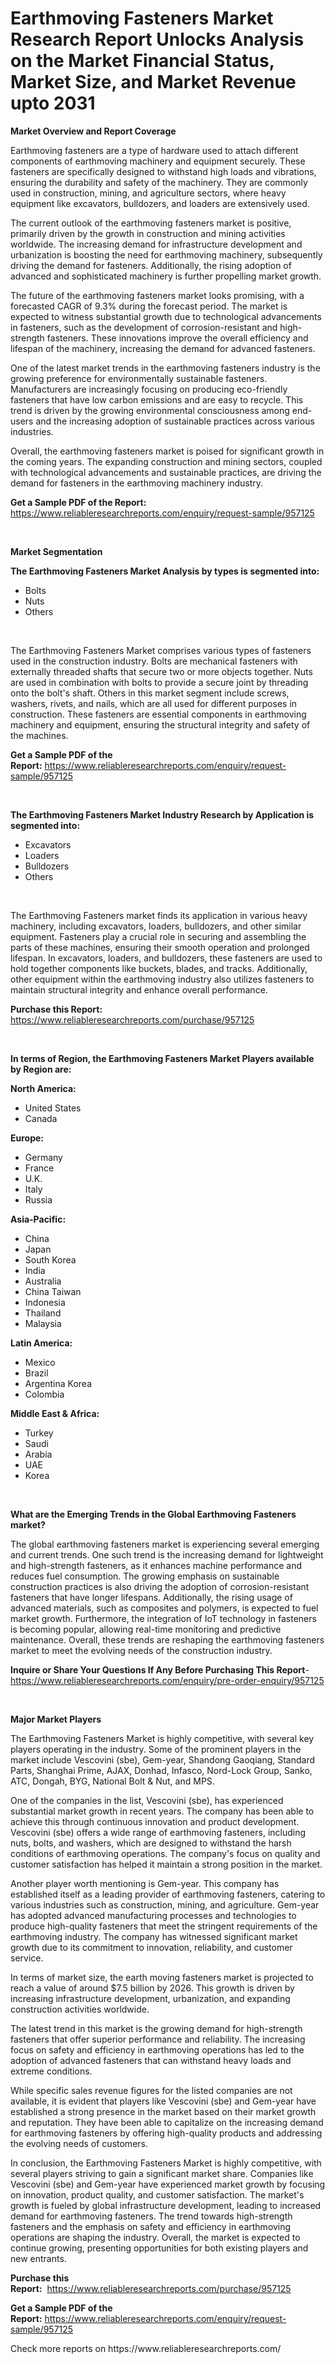 <p><h1>Earthmoving Fasteners Market Research Report Unlocks Analysis on the Market Financial Status, Market Size, and Market Revenue upto 2031</h1></p><p><strong>Market Overview and Report Coverage</strong></p>
<p><p>Earthmoving fasteners are a type of hardware used to attach different components of earthmoving machinery and equipment securely. These fasteners are specifically designed to withstand high loads and vibrations, ensuring the durability and safety of the machinery. They are commonly used in construction, mining, and agriculture sectors, where heavy equipment like excavators, bulldozers, and loaders are extensively used.</p><p>The current outlook of the earthmoving fasteners market is positive, primarily driven by the growth in construction and mining activities worldwide. The increasing demand for infrastructure development and urbanization is boosting the need for earthmoving machinery, subsequently driving the demand for fasteners. Additionally, the rising adoption of advanced and sophisticated machinery is further propelling market growth.</p><p>The future of the earthmoving fasteners market looks promising, with a forecasted CAGR of 9.3% during the forecast period. The market is expected to witness substantial growth due to technological advancements in fasteners, such as the development of corrosion-resistant and high-strength fasteners. These innovations improve the overall efficiency and lifespan of the machinery, increasing the demand for advanced fasteners.</p><p>One of the latest market trends in the earthmoving fasteners industry is the growing preference for environmentally sustainable fasteners. Manufacturers are increasingly focusing on producing eco-friendly fasteners that have low carbon emissions and are easy to recycle. This trend is driven by the growing environmental consciousness among end-users and the increasing adoption of sustainable practices across various industries.</p><p>Overall, the earthmoving fasteners market is poised for significant growth in the coming years. The expanding construction and mining sectors, coupled with technological advancements and sustainable practices, are driving the demand for fasteners in the earthmoving machinery industry.</p></p>
<p><strong>Get a Sample PDF of the Report:</strong> <a href="https://www.reliableresearchreports.com/enquiry/request-sample/957125">https://www.reliableresearchreports.com/enquiry/request-sample/957125</a></p>
<p>&nbsp;</p>
<p><strong>Market Segmentation</strong></p>
<p><strong>The Earthmoving Fasteners Market Analysis by types is segmented into:</strong></p>
<p><ul><li>Bolts</li><li>Nuts</li><li>Others</li></ul></p>
<p>&nbsp;</p>
<p><p>The Earthmoving Fasteners Market comprises various types of fasteners used in the construction industry. Bolts are mechanical fasteners with externally threaded shafts that secure two or more objects together. Nuts are used in combination with bolts to provide a secure joint by threading onto the bolt's shaft. Others in this market segment include screws, washers, rivets, and nails, which are all used for different purposes in construction. These fasteners are essential components in earthmoving machinery and equipment, ensuring the structural integrity and safety of the machines.</p></p>
<p><strong>Get a Sample PDF of the Report:</strong>&nbsp;<a href="https://www.reliableresearchreports.com/enquiry/request-sample/957125">https://www.reliableresearchreports.com/enquiry/request-sample/957125</a></p>
<p>&nbsp;</p>
<p><strong>The Earthmoving Fasteners Market Industry Research by Application is segmented into:</strong></p>
<p><ul><li>Excavators</li><li>Loaders</li><li>Bulldozers</li><li>Others</li></ul></p>
<p>&nbsp;</p>
<p><p>The Earthmoving Fasteners market finds its application in various heavy machinery, including excavators, loaders, bulldozers, and other similar equipment. Fasteners play a crucial role in securing and assembling the parts of these machines, ensuring their smooth operation and prolonged lifespan. In excavators, loaders, and bulldozers, these fasteners are used to hold together components like buckets, blades, and tracks. Additionally, other equipment within the earthmoving industry also utilizes fasteners to maintain structural integrity and enhance overall performance.</p></p>
<p><strong>Purchase this Report:</strong>&nbsp; <a href="https://www.reliableresearchreports.com/purchase/957125">https://www.reliableresearchreports.com/purchase/957125</a></p>
<p>&nbsp;</p>
<p><strong>In terms of Region, the Earthmoving Fasteners Market Players available by Region are:</strong></p>
<p>
    <p> <strong> North America: </strong>
        <ul>
            <li>United States</li>
            <li>Canada</li>
        </ul>
        </p> 
    <p> <strong> Europe: </strong>
        <ul>
            <li>Germany</li>
            <li>France</li>
            <li>U.K.</li>
            <li>Italy</li>
            <li>Russia</li>
        </ul>
        </p> 
    <p> <strong> Asia-Pacific: </strong>
        <ul>
            <li>China</li>
            <li>Japan</li>
            <li>South Korea</li>
            <li>India</li>
            <li>Australia</li>
            <li>China Taiwan</li>
            <li>Indonesia</li>
            <li>Thailand</li>
            <li>Malaysia</li>
        </ul>
        </p> 
    <p> <strong> Latin America: </strong>
        <ul>
            <li>Mexico</li>
            <li>Brazil</li>
            <li>Argentina Korea</li>
            <li>Colombia</li>
        </ul>
        </p> 
    <p> <strong> Middle East & Africa: </strong>
        <ul>
            <li>Turkey</li>
            <li>Saudi</li>
            <li>Arabia</li>
            <li>UAE</li>
            <li>Korea</li>
        </ul>
    </p>
    </p>
<p>&nbsp;</p>
<p><strong>What are the Emerging Trends in the Global Earthmoving Fasteners market?</strong></p>
<p><p>The global earthmoving fasteners market is experiencing several emerging and current trends. One such trend is the increasing demand for lightweight and high-strength fasteners, as it enhances machine performance and reduces fuel consumption. The growing emphasis on sustainable construction practices is also driving the adoption of corrosion-resistant fasteners that have longer lifespans. Additionally, the rising usage of advanced materials, such as composites and polymers, is expected to fuel market growth. Furthermore, the integration of IoT technology in fasteners is becoming popular, allowing real-time monitoring and predictive maintenance. Overall, these trends are reshaping the earthmoving fasteners market to meet the evolving needs of the construction industry.</p></p>
<p><strong>Inquire or Share Your Questions If Any Before Purchasing This Report</strong>- <a href="https://www.reliableresearchreports.com/enquiry/pre-order-enquiry/957125">https://www.reliableresearchreports.com/enquiry/pre-order-enquiry/957125</a></p>
<p>&nbsp;</p>
<p><strong>Major Market Players</strong></p>
<p><p>The Earthmoving Fasteners Market is highly competitive, with several key players operating in the industry. Some of the prominent players in the market include Vescovini (sbe), Gem-year, Shandong Gaoqiang, Standard Parts, Shanghai Prime, AJAX, Donhad, Infasco, Nord-Lock Group, Sanko, ATC, Dongah, BYG, National Bolt & Nut, and MPS.</p><p>One of the companies in the list, Vescovini (sbe), has experienced substantial market growth in recent years. The company has been able to achieve this through continuous innovation and product development. Vescovini (sbe) offers a wide range of earthmoving fasteners, including nuts, bolts, and washers, which are designed to withstand the harsh conditions of earthmoving operations. The company's focus on quality and customer satisfaction has helped it maintain a strong position in the market.</p><p>Another player worth mentioning is Gem-year. This company has established itself as a leading provider of earthmoving fasteners, catering to various industries such as construction, mining, and agriculture. Gem-year has adopted advanced manufacturing processes and technologies to produce high-quality fasteners that meet the stringent requirements of the earthmoving industry. The company has witnessed significant market growth due to its commitment to innovation, reliability, and customer service.</p><p>In terms of market size, the earth moving fasteners market is projected to reach a value of around $7.5 billion by 2026. This growth is driven by increasing infrastructure development, urbanization, and expanding construction activities worldwide.</p><p>The latest trend in this market is the growing demand for high-strength fasteners that offer superior performance and reliability. The increasing focus on safety and efficiency in earthmoving operations has led to the adoption of advanced fasteners that can withstand heavy loads and extreme conditions.</p><p>While specific sales revenue figures for the listed companies are not available, it is evident that players like Vescovini (sbe) and Gem-year have established a strong presence in the market based on their market growth and reputation. They have been able to capitalize on the increasing demand for earthmoving fasteners by offering high-quality products and addressing the evolving needs of customers.</p><p>In conclusion, the Earthmoving Fasteners Market is highly competitive, with several players striving to gain a significant market share. Companies like Vescovini (sbe) and Gem-year have experienced market growth by focusing on innovation, product quality, and customer satisfaction. The market's growth is fueled by global infrastructure development, leading to increased demand for earthmoving fasteners. The trend towards high-strength fasteners and the emphasis on safety and efficiency in earthmoving operations are shaping the industry. Overall, the market is expected to continue growing, presenting opportunities for both existing players and new entrants.</p></p>
<p><strong>Purchase this Report:</strong>&nbsp;&nbsp;<a href="https://www.reliableresearchreports.com/purchase/957125">https://www.reliableresearchreports.com/purchase/957125</a></p>
<p></p>
<p><strong>Get a Sample PDF of the Report:</strong>&nbsp;<a href="https://www.reliableresearchreports.com/enquiry/request-sample/957125">https://www.reliableresearchreports.com/enquiry/request-sample/957125</a></p>
<p>Check more reports on https://www.reliableresearchreports.com/</p>
